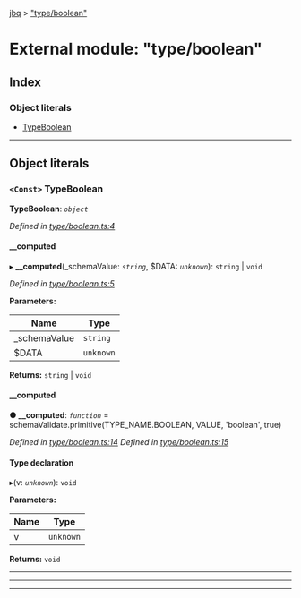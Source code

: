 [jbq](../README.md) > ["type/boolean"](../modules/_type_boolean_.md)

# External module: "type/boolean"

## Index

### Object literals

* [TypeBoolean](_type_boolean_.md#typeboolean)

---

## Object literals

<a id="typeboolean"></a>

### `<Const>` TypeBoolean

**TypeBoolean**: *`object`*

*Defined in [type/boolean.ts:4](https://github.com/krnik/vjs-validator/blob/6a6427a/src/type/boolean.ts#L4)*

<a id="typeboolean.__computed"></a>

####  __computed

▸ **__computed**(_schemaValue: *`string`*, $DATA: *`unknown`*): `string` \| `void`

*Defined in [type/boolean.ts:5](https://github.com/krnik/vjs-validator/blob/6a6427a/src/type/boolean.ts#L5)*

**Parameters:**

| Name | Type |
| ------ | ------ |
| _schemaValue | `string` |
| $DATA | `unknown` |

**Returns:** `string` \| `void`

<a id="typeboolean.__computed.__computed-1"></a>

####  __computed

**● __computed**: *`function`* =  schemaValidate.primitive(TYPE_NAME.BOOLEAN, VALUE, 'boolean', true)

*Defined in [type/boolean.ts:14](https://github.com/krnik/vjs-validator/blob/6a6427a/src/type/boolean.ts#L14)*
*Defined in [type/boolean.ts:15](https://github.com/krnik/vjs-validator/blob/6a6427a/src/type/boolean.ts#L15)*

#### Type declaration
▸(v: *`unknown`*): `void`

**Parameters:**

| Name | Type |
| ------ | ------ |
| v | `unknown` |

**Returns:** `void`

___

___

___

